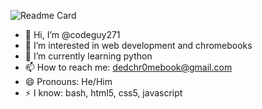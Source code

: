 ![Readme Card]([https://github-readme-stats.vercel.app/api/pin/?username=anuraghazra\&repo=github-readme-stats](https://github-readme-stats.vercel.app/api?username=codeguy271&layout=compact&theme=radical&show_icons=true&rank_icon=github))

- 👋 Hi, I’m @codeguy271
- 👀 I’m interested in web development and chromebooks
- 🌱 I’m currently learning python
- 📫 How to reach me: dedchr0mebook@gmail.com
- 😄 Pronouns: He/Him
- ⚡ I know: bash, html5, css5, javascript

<!---
codeguy271/codeguy271 is a ✨ special ✨ repository because its `README.md` (this file) appears on your GitHub profile.
You can click the Preview link to take a look at your changes.
--->
